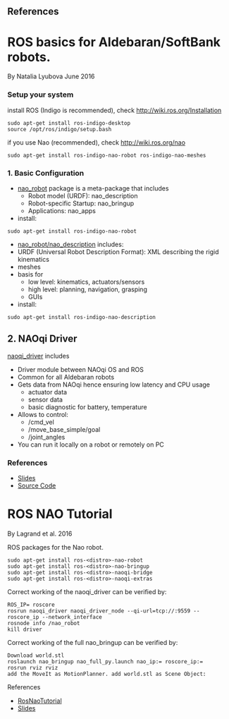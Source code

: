 References
---



# ROS basics for Aldebaran/SoftBank robots.
By Natalia Lyubova June 2016



### Setup your system

install ROS (Indigo is recommended), check http://wiki.ros.org/Installation
```
sudo apt-get install ros-indigo-desktop
source /opt/ros/indigo/setup.bash
```


if you use Nao (recommended), check http://wiki.ros.org/nao
```
sudo apt-get install ros-indigo-nao-robot ros-indigo-nao-meshes
```


### 1.  Basic Configuration

* [nao_robot](https://github.com/ros-naoqi/nao_robot)  package is a meta-package that includes
  * Robot model (URDF): nao_description
  * Robot-specific Startup: nao_bringup
  * Applications: nao_apps
* install:
```
sudo apt-get install ros-indigo-nao-robot
```



* [nao_robot/nao_description](http://wiki.ros.org/nao_description) includes:
* URDF (Universal Robot  Description Format): XML  describing the rigid kinematics
* meshes
* basis for
  * low level: kinematics, actuators/sensors
  * high level: planning, navigation, grasping
  * GUIs
* install:
```
sudo apt-get install ros-indigo-nao-description
```


## 2. NAOqi Driver


[naoqi_driver](http://ros-naoqi.github.io/naoqi_driver) includes

* Driver module between NAOqi OS and ROS
* Common for all Aldebaran robots
* Gets data from NAOqi hence ensuring low latency and CPU usage
  * actuator data
  * sensor data
  * basic diagnostic for battery, temperature
* Allows to control:
  * /cmd_vel
  * /move_base_simple/goal
  * /joint_angles
* You can run it locally on a robot or remotely on PC







### References
* [Slides](http://www.tech.plym.ac.uk/SoCCE/CRNS/APRIL/cefalu-event/APRIL_Cefalu_Lyubova-1.pdf)
* [Source Code](https://github.com/nlyubova/tutorials-for-Nao-Pepper-Romeo)



# ROS NAO Tutorial
By Lagrand et al. 2016


ROS packages for the Nao robot.
```
sudo apt-get install ros-<distro>-nao-robot
sudo apt-get install ros-<distro>-nao-bringup
sudo apt-get install ros-<distro>-naoqi-bridge
sudo apt-get install ros-<distro>-naoqi-extras
```

Correct working of the naoqi_driver can be verified by:
```
ROS_IP= roscore
rosrun naoqi_driver naoqi_driver_node --qi-url=tcp://:9559 --roscore_ip --network_interface
rosnode info /nao_robot
kill driver
```

Correct working of the full nao_bringup can be verified by:
```
Download world.stl
roslaunch nao_bringup nao_full_py.launch nao_ip:= roscore_ip:=
rosrun rviz rviz
add the MoveIt as MotionPlanner. add world.stl as Scene Object:
```

References
* [RosNaoTutorial](https://staff.fnwi.uva.nl/a.visser/activities/FutureOfRescue/day5.php)
* [Slides](https://staff.fnwi.uva.nl/a.visser/activities/FutureOfRescue/RosNaoTutorial.pdf)
